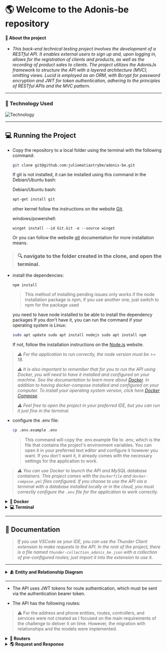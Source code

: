 
# 🌎 Welcome to the Adonis-be repository

#### 📄 About the project 

- *This back-end technical testing project involves the development of a RESTful API. It enables external users to sign up and, upon logging in, allows for the registration of clients and products, as well as the recording of product sales to clients. The project utilizes the AdonisJs framework to structure the API with a layered architecture (MVC), omitting views. Lucid is employed as an ORM, with Bcrypt for password encryption and JWT for token authentication, adhering to the principles of RESTful APIs and the MVC pattern.*


---

### 🚀 Technology Used

![Technology](https://skillicons.dev/icons?i=docker,nodejs,mysql,adonis,typescript)

---

## 💻 Running the Project

-  Copy the repository to a local folder using the terminal with the following command:
    ```bash
    git clone git@github.com:juliomatiastrybe/adonis-be.git
    ```

    If git is not installed, it can be installed using this command in the Debian/Ubuntu bash:

    Debian/Ubuntu bash:
    ```bash
    apt-get install git
    ```

    other kernel follow the instructions on the website [Git](https://git-scm.com/download/linux).

    windows/powershell:
    ```shell
    winget install --id Git.Git -e --source winget
    ```

    Or you can follow the website [git](https://git-scm.com/downloads) documentation for more installation means.

> ### 🔍️ navigate to the folder created in the clone, and open the terminal.

- install the dependencies:
  ```bash
  npm install
  ```
  > This method of installing pending issues only works if the node installation package is npm, if you use another one, just switch to npm for the package used

  you need to have node installed to be able to install the dependency packages
  If you don't have it, you can run the command if your operating system is Linux:
  ```bash
  sudo apt update sudo apt install nodejs sudo apt install npm
  ```

  If not, follow the installation instructions on the [Node.js](https://nodejs.org/en/download) website.

>*:warning: For the application to run correctly, the node version must be >= 18.*
>
>*:warning: It is also important to remember that for you to run the API using Docker, you will need to have it installed and configured on your machine. See the documentation to learn more about [Docker](https://docs.docker.com/get-docker/). In addition to having docker-compose installed and configured on your computer. To install your operating system version, click here [Docker Compose](https://docs.docker.com/compose/install/).*
>
>*:warning: Feel free to open the project in your preferred IDE, but you can run it just fine in the terminal.*

- configure the .env file:
  ```bash
  cp .env.example .env
  ```
  > This command will copy the .env.example file to .env, which is the file that contains the project's environment variables. You can open it in your preferred text editor and configure it however you want. If you don't want it, it already comes with the necessary settings for the application to work.

>*:warning: You can use Docker to launch the API and MySQL database containers. This project comes with the `Dockerfile` and `docker-compose.yml` files configured. If you choose to use the API via a terminal with a database installed locally or in the cloud, you must correctly configure the `.env` file for the application to work correctly.*

<details> 
  <summary><strong>🐋 Docker</strong></summary>

>*:warning: Before you begin, your docker-compose needs to be at version 1.29 or higher. [See here](https://www.digitalocean.com/community/tutorials/how-to-install-and-use-docker-compose-on-ubuntu-20-04-pt) or [in the documentation](https://docs.docker.com/compose/install/) how to install it. In the first article, you can replace where it is with `1.26.0` with `1.29.2`.*
>
>*:warning: It's important to note that the containers will run on port 3333 for API and 3306 for MySQL database, so if you are using them, simply swap the ports in the .env file.*


- For the API to start working, you first have to run docker-compose:

  ```bash
  docker-compose up -d
  ```

- When executing this command, wait for the API to become functional. checking through the adonis_app container log with the command:

  ```bash
  docker logs -f adonis_app
  ```

  >When typing this command, a log should appear in the terminal with the same information as in the image below. Showing that the API is operational.

  ![STARTED_API](./public/img/started_api.png)

- After the application is operational, migrations and seeders are deleted. And the API will be operational to receive requests.

- If you need to reset the API database, run the command:

  ```bash
  npm run db:reset
  ```
  >This command will delete all data from the database and run the migrations and seeders again.

</details>

<details>
  <summary><strong>💻 Terminal</strong></summary>

*To run the API via terminal, as already mentioned, you need to put the necessary information in the .env file for the API to connect to the MySQL database. By choosing this option, you must provide the necessary information for the API to be functional.*

>*:warning: Before running any command, it is necessary to ensure that the connection to the database is working and that a database has already been created. Pay attention to the name provided in the environment variable in .env: `DB_DATABASE`.*

- Run in the terminal:

  ```bash
  npm run dev
  ```
  >This command will start the API in development mode, and you will be able to access it via `http://localhost:3333` if that is the port passed. If you want to change the port, you can do so in the .env file. This way the API will be functional and ready to receive requests.


- To reset the API, run the command:
    ```bash
    npm run db:reset
    ```

- To stop the API in terminal, press `Ctrl + C` or case macOS `Cmd + C`.

  
</details>

---

## 📝 Documentation

>*If you use VSCode as your IDE, you can use the Thunder Client extension to make requests to the API. In the root of the project, there is a file named `thunder-collection_adonis_be.json` with a collection of pre-configured routes; just import it into the extension to use it.*
---
<details>
  <summary><strong>🫂 Entity and Relationship Diagram</strong></summary>


  ---

  ### Entity and Relationship Diagram

  ![ERD](./public/img/relationship-diagram.png)

  - The diagram shows the relationship between the entities in the database, where the user can have many clients, and the client can have many sales. The product can also have many sales, and the sale can have only one client and one product. I used the diagram to guide me in building the migrations, based on the information provided about each entity.

</details>

---

- The API uses JWT tokens for route authentication, which must be sent via the authentication bearer token.

- The API has the following routes:

>:warning: For the address and phone entities, routes, controllers, and services were not created as I focused on the main requirements of the challenge to deliver it on time. However, the migration with relationships and the models were implemented.

<details>
  <summary><strong>📖 Routers</strong></summary>


---

### Route Users

| Method | Endpoint | Description | Authentication |
| ----------- | ------------------------ | ----------------- | -------------------- |
| POST | /user | create a new user | NOT |
| PUT | /user/:id| update a user by id | YES |
| PATCH| /user/:id| update specific fields of a user by id | YES |

---

### Route Login

| Method | Endpoint | Description | Authentication |
| ----------- | ------------------------ | ----------------- | -------------------- |
| POST | /login | login user | NOT |

---

### Route Clients

| Method | Endpoint | Description | Authentication |
| ----------- | ------------------------ | ----------------- | -------------------- |
| GET | /client | list all clients | YES |
| GET | /client/:clientId/sales | list all sales of a client by id and filter by date by month and year | YES |
| POST | /client | create a new client | YES |
| PUT | /client/:id | update a client by id | YES |
| PATCH | /client/:id | update specific fields of a client by id | YES |
| DELETE | /client/:id | delete a client by id and automatically delete all sales of this client | YES |

---

### Route Products

| Method | Endpoint | Description | Authentication |
| ----------- | ------------------------ | ----------------- | -------------------- |
| GET | /product | list all products | YES |
| POST | /product | create a new product | YES |
| PUT | /product/:id | update a product by id | YES |
| PATCH | /product/:id | update specific fields of a product by id | YES |
| DELETE | /product/:id | delete a product by id (soft delete) | YES |

---

### Route Sales

| Method | Endpoint | Description | Authentication |
| ----------- | ------------------------ | ----------------- | -------------------- |
| GET | /sale | list all sales with client and product | YES |
| POST | /sale | create a new sale | YES |
| DELETE | /sale/:id | delete a sale by id | YES |

---

</details>

<details>
  <summary><strong> 🌎 Request and Response</strong></summary>

  ---

  <details>
    <summary><strong>Users</strong></summary>

  ---

  ### Users
  <details>
    <summary><strong>Create a new user</strong></summary>

  #### Create a new user

  - **Method**: POST
  - **Endpoint**: /user
  - **Description**: Create a new user
  - **Authentication**: NO

  #### Request

  - body:
  ```json
  {
    "email": "johndoe@doe.com",
    "password": "123456"
  }
  ```
  - validation:
    - email: required, unique, format email valid
    - password: required, min:6

  - exemple of request:
  - **Method**: POST
  - **URL**:
  ```bash
  http://localhost:3333/user
  ```

  #### Response

  - exemple of response:

  - **Status**: 201
  ```json
  {
    "id": 1,
    "email": "johndoe@doe.com"
  }
  ```

  ---

  - **status**: 400
  ```json
  {
    "message": "Invalid format for email"
  }
  ```
  ---
  
  - **status**: 409
  ```json
  {
    "message": "Email already exists"
  }
  ```
  ---

  - **status**: 500
  ```json
  {
    "message": "Internal server error"
  }
  ```

  ---

  </details>


  <details>
    <summary><strong>Update a user by id</strong></summary>

  #### Update a user by id

  >:warning: Since Adonis uses the same method in the controller for both PUT and PATCH, which is update, this route will accept both the PUT method to update all properties and the PATCH method to update only one.

  - **Method**: PUT
  - **Endpoint**: /user/:id
  - **Description**: Update a user by id
  - **Authentication**: YES

  #### Request

  - body:
  ```json
  {
    "email": "exemple@exemple.com",
    "password": "123456"
  }
  ```
  - params:
    - id: required, number

  - authentication: Bearer Token
    - token: required
    - format: Bearer token
    - Get the token in the login route

  - validation:
    - email: required if not provided password, unique, format email valid
    - password: required if not provided email, min:6

  - exemple of request:
  - **Method**: PUT
  - **URL**:
  ```bash
  http://localhost:3333/user/1
  ```

  #### Response

  - exemple of response:

  - **Status**: 200
  ```json
  {
    "id": 1,
    "email": "exemple@exemple.com"
  }
  ```

  ---

  - **status**: 400
  ```json
  {
    "message": "Invalid format for email"
  }
  ```

  ---

  - **status**: 401
  ```json
  {
    "message": "Token not provided"
  }
  ```

  ---

  - **status**: 409
  ```json
  {
    "message": "Email already exists"
  }
  ```

  ---

  - **status**: 500
  ```json
  {
    "message": "Internal server error"
  }
  ```

  </details>

</details>

---

<details>
  <summary><strong>Login</strong></summary>

  ### Login

  #### Login user

  - **Method**: POST
  - **Endpoint**: /login
  - **Description**: Login user
  - **Authentication**: NO

  #### Request

  - body:
  ```json
  {
    "email": "user@user.com",
    "password": "123456"
  }
  ```
  - validation:
    - email: required, format email valid
    - password: required, min:6

  - exemple of request:
  - **Method**: POST
  - **URL**:
  ```bash
  http://localhost:3333/login
  ```

  #### Response

  - exemple of response:

  - **Status**: 200
  ```json
  {
    "token": "eyJhbGciOiJIUzI1NiIsInR5cCI6IkpXVCJ9.eyJpZCI6MiwiZW1haWwiOiJ1c2VyQHVzZXIuY29tIiwiaWF0IjoxNzIwMTU5MDAxLCJleHAiOjE3MjEwMjMwMDF9.3UQBzWrJXSSaoipfKWBU1f0-hMt_-JDbE8EhIMCfKSE"
  }
  ```
  ---

  - **status**: 400
  ```json
  {
    "message": "Invalid format for email"
  }
  ```

  ---

  - **status**: 401
  ```json
  {
    "message": "Invalid email or password"
  }
  ```

  ---

  - **status**: 500
  ```json
  {
    "message": "Internal server error"
  }
  ```
</details>

---

<details>
  <summary><strong>Clients</strong></summary>

  ### Clients

  <details>
    <summary><strong>List all clients</strong></summary>

  #### List all clients

  >:warning: Clients will be ordered by id!

  - **Method**: GET
  - **Endpoint**: /client
  - **Description**: List all clients ordered by id asc
  - **Authentication**: YES

  #### Request

  - authentication: Bearer Token
    - token: required
    - format: Bearer token
    - Get the token in the login route

  - exemple of request:
  - **Method**: GET
  - **URL**:
  ```bash
  http://localhost:3333/client
  ```

  #### Response

  - exemple of response:

  - **Status**: 200
  ```json
  [
    {
      "id": 1,
      "name": "John Snow",
      "taxId": "12345678912"
    },
    {
      "id": 2,
      "name": "Daenerys Targaryen",
      "taxId": "98765432112"
    }
  ]
  ```
  ---

  - **status**: 401
  ```json
  {
    "message": "Token not provided"
  }
  ```
  ---

  - **status**: 500
  ```json
  {
    "message": "Internal server error"
  }
  ```
  ---

  </details>

  <details>
    <summary><strong>List all sales of a client by id</strong></summary>

  #### List all sales of a client by id

  - **Method**: GET
  - **Endpoint**: /client/:clientId/sales
  - **Description**: List all sales of a client by id and filter by date by month and year
  - **Authentication**: YES

  #### Request

  - params:
    - id: required, number

  - authentication: Bearer Token
    - token: required
    - format: Bearer token
    - Get the token in the login route

  - query params:
    - month: not required, number, min:1, max:12
    - year: not required, number, min:1900, max: current year
  
  example of request:
  - **Method**: GET
  - **URL**:
  ```bash
  http://localhost:3333/client/1/sales?month=1&year=2021
  ```

  #### Response

  >:warning: Sales will be ordered by date, always showing the most recent one first!

  - exemple of response:
  <details>
    <summary>200 - Query Params Not Informed</summary>

  - **Status**: 200
  - **Query Params**: Not Informed
  ```json
  {
    "id": 1,
    "name": "John Snow",
    "taxId": "12345678912",
    "sales": [
      {
        "id": 3,
        "clientId": 1,
        "productId": 1,
        "quantity": 10,
        "price": "10.00",
        "totalPrice": "100.00",
        "date": "2021-02-02T00:00:00.000Z"
      },
      {
        "id": 4,
        "clientId": 1,
        "productId": 2,
        "quantity": 10,
        "price": "20.00",
        "totalPrice": "200.00",
        "date": "2021-02-01T00:00:00.000Z"
      },
      {
        "id": 2,
        "clientId": 1,
        "productId": 2,
        "quantity": 10,
        "price": "20.00",
        "totalPrice": "200.00",
        "date": "2021-01-02T00:00:00.000Z"
      },
      {
        "id": 1,
        "clientId": 1,
        "productId": 1,
        "quantity": 10,
        "price": "10.00",
        "totalPrice": "100.00",
        "date": "2021-01-01T00:00:00.000Z"
      }
    ]
  }
  ```

  </details>

  <details>
    <summary>200 - Query Params Informed</summary>

  >:warning: The response will be the same as the previous one, but with the sales filtered by the month and year informed in the query params.
  >
  >:warning: To filter by month and year, it is mandatory to send two queries; sending only one will not make the filter work correctly.

  - **Status**: 200
  - **Query Params**: Informed
  ```json
  {
    "id": 1,
    "name": "John Snow",
    "taxId": "12345678912",
    "sales": [
      {
        "id": 2,
        "clientId": 1,
        "productId": 2,
        "quantity": 10,
        "price": "20.00",
        "totalPrice": "200.00",
        "date": "2021-01-02T00:00:00.000Z"
      },
      {
        "id": 1,
        "clientId": 1,
        "productId": 1,
        "quantity": 10,
        "price": "10.00",
        "totalPrice": "100.00",
        "date": "2021-01-01T00:00:00.000Z"
      }
    ]
  }
  ```

  - **status**: 400
  ```json
  {
    "message": "Invalid month or year"
  }
  ```

  - **status**: 401
  ```json
  {
    "message": "Token not provided"
  }
  ```
  - **status**: 404
  ```json
  {
    "message": "Client not found"
  }
  ```
  - **status**: 500
  ```json
  {
    "message": "Internal server error"
  }
  ```

  </details>

</details>

<details>
  <summary><strong>create a new client<strong></summary>

  #### Create a new client

  - **Method**: POST
  - **Endpoint**: /client
  - **Description**: Create a new client
  - **Authentication**: YES

  #### Request

  - body example:
  ```json
  {
    "name": "John Snow",
    "taxId": "12345678912"
  }
  ```

  - authentication: Bearer Token
    - token: required
    - format: Bearer token
    - Get the token in the login route
  
  - validation:
    - name: required, min:3
    - taxId: required, unique, exact:11
  
  example of request:
  - **Method**: POST
  - **URL**:
  ```bash
  http://localhost:3333/client
  ```

  #### Response

  - exemple of response:

  - **Status**: 201
  ```json
  {
    "id": 1
  }
  ```

  ---

  - **status**: 400
  ```json
  {
    "message": "Name and taxId are required"
  }
  ```

  ---

  - **status**: 409
  ```json
  {
    "message": "Client already exists"
  }
  ```

  ---

  - **status**: 500
  ```json
  {
    "message": "Internal server error"
  }
  ```

</details>

</details>

---
